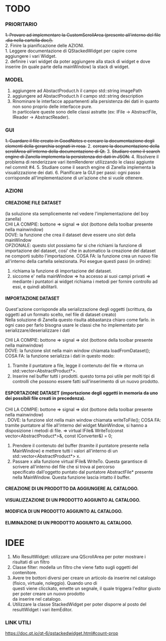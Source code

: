 # TODO

### PRIORITARIO
~~1. Provare ad implementare la CustomScrollArea (presente all'interno del file .dia nella cartella doc/).~~ <br>
2. Finire la pianificazione delle AZIONI. <br>
    1. Leggere documentazione di QStackedWidget per capire come aggiungere i vari Widget. <br>
    2. definire i vari widget da poter aggiungere alla stack di widget e dove inserire (in quale parte della mainWindow) la 
        stack di widget. <br>

### MODEL
1. aggiungere ad AbstactProduct.h il campo std::string imagePath
2. aggiungere ad AbstactProduct.h il campo std::string description 
3. Rinominare le interfacce appartenenti alla persistenza dei dati in quanto non sono proprio delle interfacce pure. <br>
    In particolare queste sono delle classi astratte (ex: IFile -> AbstractFile, IReader -> AbstractReader).

### GUI 
~~1. Guardare il file creato in GoodNotes e cercare la documentazione degli elementi della gerarchia segnati in rosa.~~
2. ~~cercare la documentazione della scrollArea all'interno della documentazione di Qt.~~
3. ~~Studiare come il search engine di Zanella implementa la persistenza dei dati in JSON.~~
4. Risolvere il problema di renderizzare vari itemRenderer utilizzando le classi aggiunte nel commit #4.
5. Studiare come il search engine di Zanella implementa la visualizzazione dei dati. 
6. Pianificare la GUI per passi: ogni passo corrisponde all'implementazione di un'azione che si vuole ottenere.

### AZIONI

#### CREAZIONE FILE DATASET 
(la soluzione sta semplicemente nel vedere l'implementazione del boy zanella) <br>
CHI LA COMPIE: bottone => signal => slot (bottone della toolbar presente nella mainwindow) <br>
DOVE: la funzione che crea il dataset deve essere uno slot della mainWindow <br>
OPZIONALE: questo slot possiamo far si che richiami la funzione di importazione del dataset, cosi' che in automatico la creazione del dataset <br>
ne comporti subito l'importazione.
COSA FA: la funzione crea un nuovo file all'interno della cartella selezionata. Poi esegue questi passi (in ordine):

1. richiama la funzione di importazione del dataset.
2. siccome e' nella mainWindow => ha accesso ai suoi campi privati => mediante i puntatori ai widget richiama i metodi per fornire controllo ad essi, e quindi abilitarli.

#### IMPORTAZIONE DATASET 
Quest'azione corrisponde alla serializzazione degli oggetti (scrittura, da oggetti ad un formato scelto, nel file di dataset creato) <br>
Nella soluzione di Zanella questo risulta abbastanza chiaro come farlo. in ogni caso per farlo bisogna usare le classi che ho implementato per serializzare/deserializzare i dati <br>

CHI LA COMPIE: bottone => signal => slot (bottone della toolbar presente nella mainwindow) <br>
DOVE: la funzione slot nella main window chiamata loadFromDataset();
COSA FA: la funzione serializza i dati in questo modo:

1. Tramite il puntatore a file, legge il contenuto del file => ritorna un std::vector<AbstractProduct*>. <br>
2. Inserire nel buffer tutti i prodotti. questo torna poi utile per molti tipi di controlli che possono essere fatti sull'inserimento di un nuovo prodotto. 

#### ESPORTAZIONE DATASET (importazione degli oggetti in memoria da uno dei possibili file creati in precedenza).
CHI LA COMPIE: bottone => signal => slot (bottone della toolbar presente nella mainwindow) <br>.
DOVE: la funzione slot nella main window chiamata writeToFile();
COSA FA: tramite puntatore al file all'interno del widget MainWindow, si hanno a disposizione i metodi di file. 
=>   virtual IFile& WriteTo(const vector<AbstractProduct*>&, const IConverter&) = 0;

1. Prendere il contenuto del buffer (tramite il puntatore presente nella MainWindow) e mettere tutti i valori all'interno di un <br>
std::vector<AbstractProduct*> x.
2. Passare x alla funzione virtual IFile& WriteTo. Questa garantisce di scrivere all'interno del file che si trova al percorso <br>
specificato dall'oggetto puntato dal puntatore AbstractFile* presente nella MainWindow.
Questa funzione lascia intatto il buffer.

#### CREAZIONE DI UN PRODOTTO DA AGGIUNGERE AL CATALOGO.

#### VISUALIZZAZIONE DI UN PRODOTTO AGGIUNTO AL CATALOGO.

#### MODIFICA DI UN PRODOTTO AGGIUNTO AL CATALOGO.

#### ELIMINAZIONE DI UN PRODOTTO AGGIUNTO AL CATALOGO.


# IDEE

1. Mio ResultWidget: utilizzare una QScrollArea per poter mostrare i risultati di un filtro 
2. Classe filter: modella un filtro che viene fatto sugli oggetti del contenitore. 
3. Avere tre bottoni diversi per creare un articolo da inserire nel catalogo (fisico, virtuale, noleggio). Quando uno di <br> questi viene clicckato, emette un segnale, il quale triggera l'editor giusto per poter creare un nuovo prodotto <br>
da inserire nel catalogo.
4. Utilizzare la classe StackedWidget per poter disporre al posto del resultWidget i vari itemEditor. 


### LINK UTILI

https://doc.qt.io/qt-6/qstackedwidget.html#count-prop
